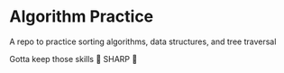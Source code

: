 # Algorithm Practice

A repo to practice sorting algorithms, data structures, and tree traversal

Gotta keep those skills :knife: SHARP :knife:
